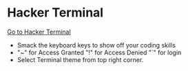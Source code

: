 # Hacker Terminal
[Go to Hacker Terminal](https://omerbhatti.me/HackerTerminal/)

- Smack the keyboard keys to show off your coding skills
- "~" for Access Granted "!" for Access Denied "\`" for login
- Select Terminal theme from top right corner.
